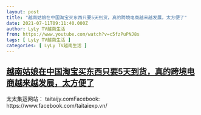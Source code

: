 ```yaml
---
layout: post
title: "越南姑娘在中国淘宝买东西只要5天到货，真的跨境电商越来越发展，太方便了"
date: 2021-07-11T09:11:40.000Z
author: LyLy TV越南生活
from: https://www.youtube.com/watch?v=c5fzPuPNJ8s
tags: [ LyLy TV越南生活 ]
categories: [ LyLy TV越南生活 ]
---
```

<!--1625994700000-->
[越南姑娘在中国淘宝买东西只要5天到货，真的跨境电商越来越发展，太方便了](https://www.youtube.com/watch?v=c5fzPuPNJ8s)
------

<div>
太太集运网站： taitaijy.comFacebook: https://www.facebook.com/taitaiexp.vn/
</div>
